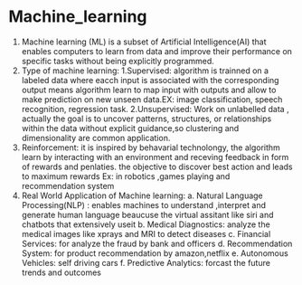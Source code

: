 # Machine_learning

1. Machine learning (ML) is a subset of Artificial Intelligence(AI) that enables computers to learn from data and improve their performance on specific tasks without being explicitly programmed.
2. Type of machine learning:
  1.Supervised: algorithm is trainned on a labeled data where eacch input is associated with the corresponding output means algorithm learn to map input with outputs and allow to make prediction on new unseen data.EX: image classification, speech recognition, regression task.
  2.Unsupervised: Work on unlabelled data , actually the goal is to uncover patterns, structures, or relationships within the data without explicit guidance,so clustering and dimensionality are common application.
  3. Reinforcement: it is inspired by behavarial technolongy, the algorithm learn by interacting with an environment and receving feedback in form of rewards and penlaties. the objective to discover best action and leads to maximum rewards Ex: in robotics ,games playing and recommendation system
3. Real World Application of Machine learning:
     a. Natural Language Processing(NLP) : enables machines to understand ,interpret and generate 
         human language beaucuse the virtual assitant like siri and chatbots that extensively useit
     b. Medical Diagnostics: analyze the medical images like xprays and MRI to detect diseases
     c. Financial Services: for analyze the fraud by bank and officers
     d. Recommendation System: for product recommendation by amazon,netflix
     e. Autonomous Vehicles: self driving cars
     f. Predictive Analytics: forcast the future trends and outcomes
   
